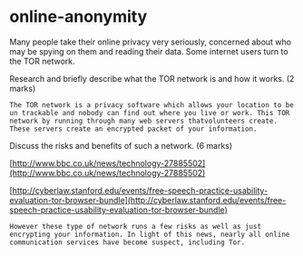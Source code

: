 online-anonymity
================

Many people take their online privacy very seriously, concerned about who may be spying on them and reading their data. Some internet users turn to the TOR network.

Research and briefly describe what the TOR network is and how it works. (2 marks)

```
The TOR network is a privacy software which allows your location to be un trackable and nobody can find out where you live or work. This TOR network by running through many web servers thatvolunteers create. These servers create an encrypted packet of your information.
```

Discuss the risks and benefits of such a network. (6 marks)

[http://www.bbc.co.uk/news/technology-27885502](http://www.bbc.co.uk/news/technology-27885502)

[http://cyberlaw.stanford.edu/events/free-speech-practice-usability-evaluation-tor-browser-bundle](http://cyberlaw.stanford.edu/events/free-speech-practice-usability-evaluation-tor-browser-bundle)


```
However these type of network runs a few risks as well as just encrypting your information. In light of this news, nearly all online communication services have become suspect, including Tor.
```
